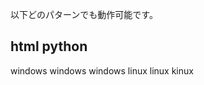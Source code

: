 以下どのパターンでも動作可能です。

html          python
--------------------- 
windows       windows
windows       linux
linux         kinux
